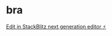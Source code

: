 # bra

[Edit in StackBlitz next generation editor ⚡️](https://stackblitz.com/~/github.com/s206317/bra)